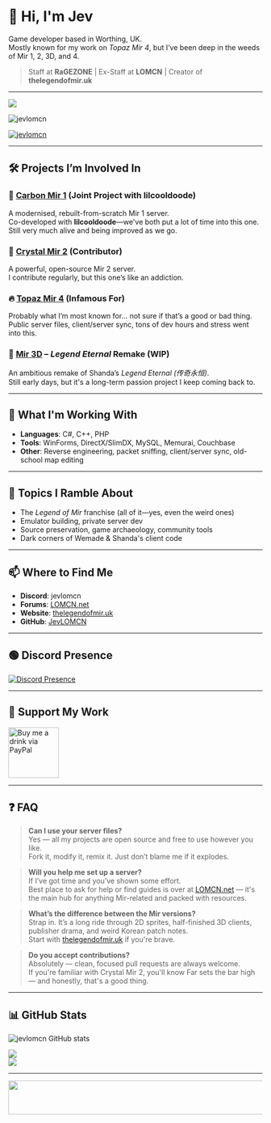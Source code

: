 # 👋 Hi, I'm Jev

Game developer based in Worthing, UK.  
Mostly known for my work on *Topaz Mir 4*, but I’ve been deep in the weeds of Mir 1, 2, 3D, and 4.

> Staff at **RaGEZONE** | Ex-Staff at **LOMCN** | Creator of **thelegendofmir.uk**

---

<p align="left"> <img src="http://jibanapp.com/static/img/%E6%AF%94%E5%A5%871920X1080-2.jpg"/> </p>

<p align="left"> <img src="https://komarev.com/ghpvc/?username=jevlomcn&label=Profile%20views&color=0e75b6&style=flat" alt="jevlomcn" /> </p>

<p align="left"> <a href=""><img src="https://github-profile-trophy.vercel.app/?username=jevlomcn" alt="jevlomcn" /></a> </p>

---

## 🛠 Projects I’m Involved In

### 🌿 [Carbon Mir 1](https://github.com/JevLOMCN/mir1) (Joint Project with lilcooldoode)
A modernised, rebuilt-from-scratch Mir 1 server.  
Co-developed with **lilcooldoode**—we've both put a lot of time into this one.  
Still very much alive and being improved as we go.

### 💎 [Crystal Mir 2](https://github.com/Suprcode/Crystal) (Contributor)
A powerful, open-source Mir 2 server.  
I contribute regularly, but this one’s like an addiction.

### 🔥 [Topaz Mir 4](https://github.com/JevLOMCN/mir4) (Infamous For)
Probably what I’m most known for… not sure if that’s a good or bad thing.  
Public server files, client/server sync, tons of dev hours and stress went into this.

### 🧬 [Mir 3D](https://github.com/JevLOMCN/Eternal-Legend) – *Legend Eternal* Remake (WIP)
An ambitious remake of Shanda’s *Legend Eternal (传奇永恒)*.  
Still early days, but it's a long-term passion project I keep coming back to.

---

## 🔧 What I'm Working With

- **Languages**: C#, C++, PHP
- **Tools**: WinForms, DirectX/SlimDX, MySQL, Memurai, Couchbase
- **Other**: Reverse engineering, packet sniffing, client/server sync, old-school map editing

---

## 💬 Topics I Ramble About

- The *Legend of Mir* franchise (all of it—yes, even the weird ones)
- Emulator building, private server dev
- Source preservation, game archaeology, community tools
- Dark corners of Wemade & Shanda's client code

---

## 📫 Where to Find Me

- **Discord**: jevlomcn  
- **Forums**: [LOMCN.net](https://www.lomcn.net)  
- **Website**: [thelegendofmir.uk](https://thelegendofmir.uk)  
- **GitHub**: [JevLOMCN](https://github.com/JevLOMCN)

---

## 🟢 Discord Presence

[![Discord Presence](https://lanyard.cnrad.dev/api/265248093518168065?hideActivity=true&hideDecoration=true&showDisplayName=true)](https://discord.com/users/265248093518168065)

---

## 💖 Support My Work

<p>
  <a href="https://www.paypal.com/paypalme/JevL0MCN">
    <img src="https://i.imgur.com/7H8h8pj.png" height="100" width="100" alt="Buy me a drink via PayPal" />
  </a>
</p>

---

## ❓ FAQ

> **Can I use your server files?**  
Yes — all my projects are open source and free to use however you like.  
Fork it, modify it, remix it. Just don’t blame me if it explodes.

> **Will you help me set up a server?**  
If I’ve got time and you’ve shown some effort.  
Best place to ask for help or find guides is over at [LOMCN.net](https://www.lomcn.net) — it's the main hub for anything Mir-related and packed with resources.

> **What’s the difference between the Mir versions?**  
Strap in. It’s a long ride through 2D sprites, half-finished 3D clients, publisher drama, and weird Korean patch notes.  
Start with [thelegendofmir.uk](https://thelegendofmir.uk) if you're brave.

> **Do you accept contributions?**  
Absolutely — clean, focused pull requests are always welcome.  
If you're familiar with Crystal Mir 2, you'll know Far sets the bar high — and honestly, that's a good thing.

---

## 📊 GitHub Stats

<p>
  <img src="https://github-readme-stats.vercel.app/api?username=jevlomcn&show_icons=true&locale=en" alt="jevlomcn GitHub stats" />
</p>

![](https://raw.githubusercontent.com/JevLOMCN/github-stats/master/generated/overview.svg#gh-dark-mode-only)  
![](https://raw.githubusercontent.com/JevLOMCN/github-stats/master/generated/overview.svg#gh-light-mode-only)

---

<p align="center">
  <img width="800" height="67" src="https://www.mirfiles.com/resources/mir2/users/Jev/Mir1/Wiki/Mir1Banner.gif">
</p>
